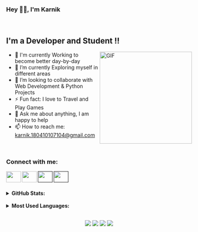 ### Hey 👋🏽, I'm Karnik

<br />

## I'm a Developer and Student !!

  <img align="right" height="250px" width="250px" alt="GIF" src="https://media.giphy.com/media/gh0RRgkTXedvF0pDc0/source.gif" />

- 🔭 I'm currently Working to become better day-by-day
- 🌱 I’m currently Exploring myself in different areas
- 👯 I’m looking to collaborate with Web Development & Python Projects
- ⚡ Fun fact: I love to Travel and Play Games
- 💬 Ask me about anything, I am happy to help
- 📫 How to reach me: karnik.180410107104@gmail.com

<br />


<h3 align="left">Connect with me:</h3>
<p align="center">
<a href="https://www.linkedin.com/in/karnik-shah12" target="blank"><img align="left" src="https://cdn.jsdelivr.net/npm/simple-icons@3.0.1/icons/linkedin.svg" height="30" width="40" /></a>
<a href="https://www.instagram.com/karnik.shah/" target="blank"><img align="left" src="https://cdn.jsdelivr.net/npm/simple-icons@3.0.1/icons/instagram.svg" height="30" width="40" /></a>
<a href="" target="blank"><img align="left" src="https://cdn.jsdelivr.net/npm/simple-icons@3.0.1/icons/discord.svg" height="30" width="40" /></a>
<a href="" target="blank"><img align="left" src="https://cdn.jsdelivr.net/npm/simple-icons@3.0.1/icons/telegram.svg" height="30" width="40" /></a>
</p>
<br/>
<br/>

<br/>
<details>
<summary><b>GitHub Stats:</b></summary><br/>
<img alt="" src="https://github-readme-stats.vercel.app/api?username=KarnikShah&count_private=true&show_icons=truehow_icons=true" /> 
</details>
 <br/>
<details>
<summary><b>Most Used Languages:</b></summary><br/>
<img  src="https://github-readme-stats.vercel.app/api/top-langs/?username=KarnikShah&count_private=true&show_icons=truehow_icons=true&width=100%" />
</details>
<br/>
<p align="center">
<img src="https://komarev.com/ghpvc/?username=KarnikShah" />
<img src="https://badges.pufler.dev/years/Karnik?&logo=github&logoColor=yellow" />
<img src="https://badges.pufler.dev/repos/KarnikShah?&logo=github&logoColor=yellow" />
<img src="https://badges.pufler.dev/commits/monthly/KarnikShah?&logo=github&logoColor=yellow" />
</p>
